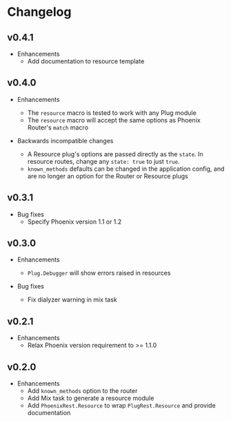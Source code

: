 # Changelog

## v0.4.1
* Enhancements
  * Add documentation to resource template

## v0.4.0

* Enhancements
  * The `resource` macro is tested to work with any Plug module
  * The `resource` macro will accept the same options as Phoenix
    Router's `match` macro

* Backwards incompatible changes
  * A Resource plug's options are passed directly as the `state`. In
    resource routes, change any `state: true` to just `true`.
  * `known_methods` defaults can be changed in the application config,
    and are no longer an option for the Router or Resource plugs

## v0.3.1

* Bug fixes
   * Specify Phoenix version 1.1 or 1.2

## v0.3.0

* Enhancements
  * `Plug.Debugger` will show errors raised in resources

* Bug fixes
   * Fix dialyzer warning in mix task

## v0.2.1

* Enhancements
  * Relax Phoenix version requirement to >= 1.1.0

## v0.2.0

* Enhancements
  * Add `known_methods` option to the router
  * Add Mix task to generate a resource module
  * Add `PhoenixRest.Resource` to wrap `PlugRest.Resource` and provide
    documentation
